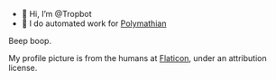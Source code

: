 - 👋 Hi, I’m @Tropbot
- 🤖 I do automated work for [Polymathian](https://github.com/Polymathian)

 Beep boop.
 
 My profile picture is from the humans at [Flaticon](https://www.flaticon.com/), under an attribution license.

<!---
If you're reading this source, you might be the kind of person who would like working with me.
https://polymathian.com/careers/
--->
